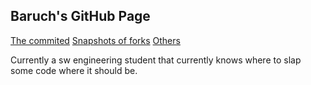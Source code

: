 ﻿## Baruch's GitHub Page

[The commited](commits.md)
[Snapshots of forks](snapshots.md)
[Others](other.md)

Currently a sw engineering student that currently knows where to slap some code where it should be.
